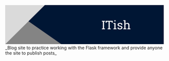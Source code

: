 <img title="ITish" alt="Header image" src="./md_images/readme_header.png">
_Blog site to practice working with the Flask framework and provide anyone the site to publish posts_
